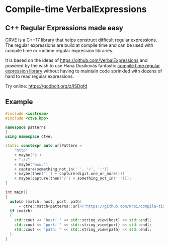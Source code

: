 # Compile-time VerbalExpressions

## C++ Regular Expressions made easy

CRVE is a C++17 library that helps construct difficult regular expressions.
The regular expressions are build at compile time and can be used with compile time or runtime regular expression libraries.

It is based on the ideas of https://github.com/VerbalExpressions and powered by the wish to use Hana Dusíkovás fantastic [compile time regular expression library](https://github.com/hanickadot/compile-time-regular-expressions) without having to maintain code sprinkled with dozens of hard to read regular expressions.

Try online: https://godbolt.org/z/ISDgfd

## Example

```c++
#include <iostream>
#include <ctve.hpp>

namespace patterns
{
using namespace ctve;

static constexpr auto urlPattern =
    "http"
    + maybe('s')
    + "://"
    + maybe("www.")
    + capture(something_not_in(' ', '/', ':'))
    + maybe(then(':') + capture(digit.one_or_more()))
    + maybe(capture(then('/') + something_not_in(' ')));
}

int main()
{
  auto&& [match, host, port, path] 
      = ctre::match<patterns::url>("https://github.com/mrpi/compile-time-verbal-expressions");
  if (match)
  {
    std::cout << "host: " << std::string_view{host} << std::endl;
    std::cout << "port: " << std::string_view{port} << std::endl;
    std::cout << "path: " << std::string_view{path} << std::endl;
  }
}
```
